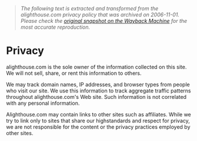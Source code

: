 > *The following text is extracted and transformed from the alighthouse.com privacy policy that was archived on 2006-11-01. Please check the [original snapshot on the Wayback Machine](https://web.archive.org/web/20061101191951id_/http%3A//www.alighthouse.com/privacy.htm) for the most accurate reproduction.*

# Privacy

alighthouse.com is the sole owner of the information collected on this site. We will not sell, share, or rent this information to others. 

We may track domain names, IP addresses, and browser types from people who visit our site. We use this information to track aggregate traffic patterns throughout alighthouse.com's Web site. Such information is not correlated with any personal information. 

Alighthouse.com may contain links to other sites such as affiliates. While we try to link only to sites that share our highstandards and respect for privacy, we are not responsible for the content or the privacy practices employed by other sites.
